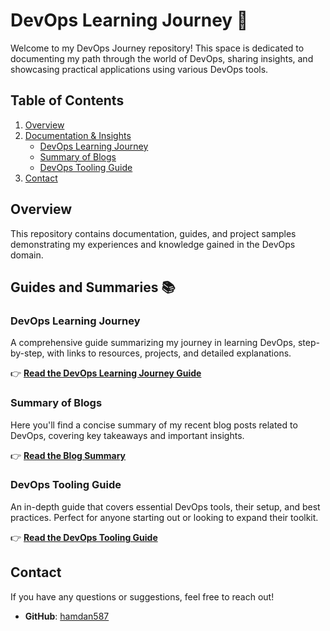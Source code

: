 
# DevOps Learning Journey 🚀

Welcome to my DevOps Journey repository! This space is dedicated to documenting my path through the world of DevOps, sharing insights, and showcasing practical applications using various DevOps tools.

## Table of Contents

1. [Overview](#overview)
2. [Documentation & Insights](#insights)
   - [DevOps Learning Journey](#devops-learning-journey)
   - [Summary of Blogs](#summary-of-blogs)
   - [DevOps Tooling Guide](#devops-tooling-guide)
3. [Contact](#contact)

## Overview

This repository contains documentation, guides, and project samples demonstrating my experiences and knowledge gained in the DevOps domain.

## Guides and Summaries 📚

### DevOps Learning Journey
A comprehensive guide summarizing my journey in learning DevOps, step-by-step, with links to resources, projects, and detailed explanations.

👉 **[Read the DevOps Learning Journey Guide](./Guide_DevOps_Learning_Journey.md)**

### Summary of Blogs
Here you'll find a concise summary of my recent blog posts related to DevOps, covering key takeaways and important insights.

👉 **[Read the Blog Summary](./Summary_of_Blogs.md)**

### DevOps Tooling Guide
An in-depth guide that covers essential DevOps tools, their setup, and best practices. Perfect for anyone starting out or looking to expand their toolkit.

👉 **[Read the DevOps Tooling Guide](./Devop_Tooling_Guide.md)**

## Contact

If you have any questions or suggestions, feel free to reach out!

- **GitHub**: [hamdan587](https://github.com/hamdan587)
